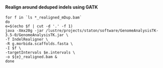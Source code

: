 #### Realign around deduped indels using GATK
```
for f in `ls *_realigned_mDup.bam`
do
e=$(echo $f | cut -d '.' -f 1)
java -Xmx20g -jar /lustre/projects/staton/software/GenomeAnalysisTK-3.5-0/GenomeAnalysisTK.jar \
-T IndelRealigner \
-R g.morbida.scaffolds.fasta \
-I $f \
-targetIntervals $e.intervals \
-o ${e}_realigned.bam &
done
```
